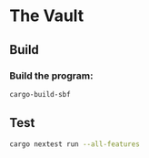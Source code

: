 # The Vault

## Build

### Build the program:

```bash
cargo-build-sbf
```

## Test

```bash
cargo nextest run --all-features
```
